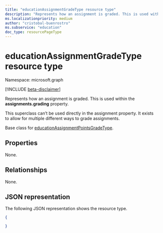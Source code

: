 ```yaml
---
title: "educationAssignmentGradeType resource type"
description: "Represents how an assignment is graded. This is used within the **assignments.grading** property."
ms.localizationpriority: medium
author: "cristobal-buenrostro"
ms.subservice: "education"
doc_type: resourcePageType
---
```


# educationAssignmentGradeType resource type

Namespace: microsoft.graph

[!INCLUDE [beta-disclaimer](../../includes/beta-disclaimer.md)]

Represents how an assignment is graded. This is used within the **assignments.grading** property.

This superclass can’t be used directly in the assignment property. It exists to allow for multiple different ways to grade assignments.

Base class for [educationAssignmentPointsGradeType](../resources/educationassignmentpointsgradetype.md).

## Properties
None.

## Relationships
None.

## JSON representation

The following JSON representation shows the resource type.

<!-- {
  "blockType": "resource",
  "optionalProperties": [

  ],
  "@odata.type": "microsoft.graph.educationAssignmentGradeType"
}-->

```json
{

}

```

<!-- uuid: 8fcb5dbc-d5aa-4681-8e31-b001d5168d79
2015-10-25 14:57:30 UTC -->
<!--
{
  "type": "#page.annotation",
  "description": "educationAssignmentGradeType resource",
  "keywords": "",
  "section": "documentation",
  "tocPath": "",
  "suppressions": []
}
-->


